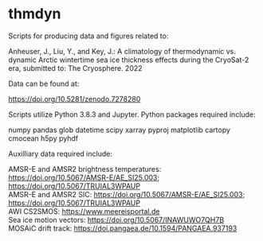 # thmdyn

Scripts for producing data and figures related to:

Anheuser, J., Liu, Y., and Key, J.: A climatology of thermodynamic vs. dynamic Arctic wintertime sea ice thickness effects during the CryoSat-2 era, submitted to: The Cryosphere. 2022

Data can be found at:

https://doi.org/10.5281/zenodo.7278280

Scripts utilize Python 3.8.3 and Jupyter. Python packages required include:

numpy
pandas
glob
datetime
scipy
xarray
pyproj
matplotlib
cartopy
cmocean
h5py
pyhdf

Auxilliary data required include:

AMSR-E and AMSR2 brightness temperatures: https://doi.org/10.5067/AMSR-E/AE_SI25.003; https://doi.org/10.5067/TRUIAL3WPAUP   
AMSR-E and AMSR2 SIC: https://doi.org/10.5067/AMSR-E/AE_SI25.003; https://doi.org/10.5067/TRUIAL3WPAUP   
AWI CS2SMOS: https://www.meereisportal.de   
Sea ice motion vectors: https://doi.org/10.5067/INAWUWO7QH7B   
MOSAiC drift track:  https://doi.pangaea.de/10.1594/PANGAEA.937193   
